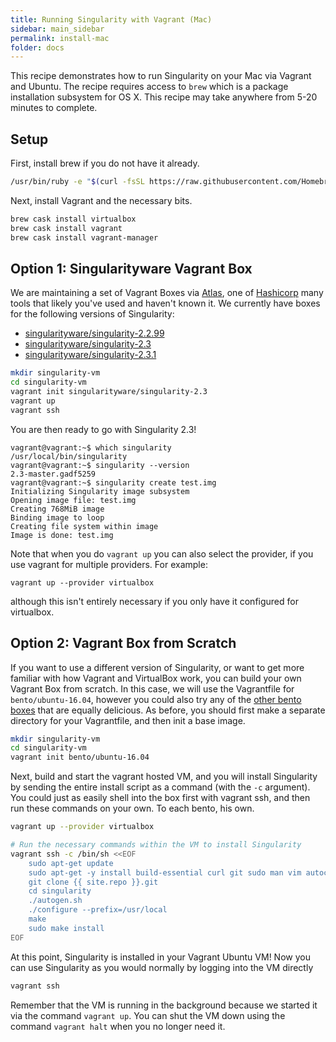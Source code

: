 ```yaml
---
title: Running Singularity with Vagrant (Mac)
sidebar: main_sidebar
permalink: install-mac
folder: docs
---
```


This recipe demonstrates how to run Singularity on your Mac via Vagrant and Ubuntu. The recipe requires access to `brew` which is a package installation subsystem for OS X. This recipe may take anywhere from 5-20 minutes to complete.

## Setup

First, install brew if you do not have it already.

```bash
/usr/bin/ruby -e "$(curl -fsSL https://raw.githubusercontent.com/Homebrew/install/master/install)"
```

Next, install Vagrant and the necessary bits.

```bash
brew cask install virtualbox
brew cask install vagrant
brew cask install vagrant-manager
```

## Option 1: Singularityware Vagrant Box

We are maintaining a set of Vagrant Boxes via <a href="https://atlas.hashicorp.com/" target="_blank">Atlas</a>, one of <a href="https://www.hashicorp.com/#open-source-tools" target="_blank">Hashicorp</a> many tools that likely you've used and haven't known it. We currently have boxes for the following versions of Singularity:

 - [singularityware/singularity-2.2.99](https://atlas.hashicorp.com/singularityware/boxes/singularity-2.2.99)
 - [singularityware/singularity-2.3](https://atlas.hashicorp.com/singularityware/boxes/singularity-2.3)
 - [singularityware/singularity-2.3.1](https://atlas.hashicorp.com/singularityware/boxes/singularity-2.3.1)

```bash
mkdir singularity-vm
cd singularity-vm
vagrant init singularityware/singularity-2.3
vagrant up
vagrant ssh
```

You are then ready to go with Singularity 2.3!

```
vagrant@vagrant:~$ which singularity
/usr/local/bin/singularity
vagrant@vagrant:~$ singularity --version
2.3-master.gadf5259
vagrant@vagrant:~$ singularity create test.img
Initializing Singularity image subsystem
Opening image file: test.img
Creating 768MiB image
Binding image to loop
Creating file system within image
Image is done: test.img
```

Note that when you do `vagrant up` you can also select the provider, if you use vagrant for multiple providers. For example:

```
vagrant up --provider virtualbox
```

although this isn't entirely necessary if you only have it configured for virtualbox.

## Option 2: Vagrant Box from Scratch

If you want to use a different version of Singularity, or want to get more familiar with how Vagrant and VirtualBox work, you can build your own Vagrant Box from scratch.  In this case, we will use the Vagrantfile for `bento/ubuntu-16.04`, however you could also try any of the <a href="https://atlas.hashicorp.com/bento" target="_blank">other bento boxes</a> that are equally delicious. As before, you should first make a separate directory for your Vagrantfile, and then init a base image.

```bash
mkdir singularity-vm
cd singularity-vm
vagrant init bento/ubuntu-16.04
```

Next, build and start the vagrant hosted VM, and you will install Singularity by sending the entire install script as a command (with the `-c` argument). You could just as easily shell into the box first with vagrant ssh, and then run these commands on your own. To each bento, his own.

```bash
vagrant up --provider virtualbox

# Run the necessary commands within the VM to install Singularity
vagrant ssh -c /bin/sh <<EOF
    sudo apt-get update
    sudo apt-get -y install build-essential curl git sudo man vim autoconf libtool
    git clone {{ site.repo }}.git
    cd singularity
    ./autogen.sh
    ./configure --prefix=/usr/local
    make
    sudo make install
EOF
```

At this point, Singularity is installed in your Vagrant Ubuntu VM! Now you can use Singularity as you would normally by logging into the VM directly

```bash
vagrant ssh
```

Remember that the VM is running in the background because we started it via the command `vagrant up`. You can shut the VM down using the command `vagrant halt` when you no longer need it.
